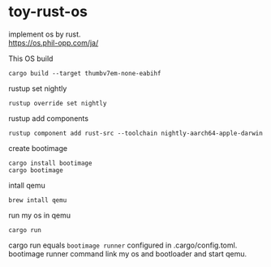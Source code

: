# toy-rust-os
implement os by rust.  
https://os.phil-opp.com/ja/  

This OS build
```
cargo build --target thumbv7em-none-eabihf
```

rustup set nightly
```
rustup override set nightly
```

rustup add components
```
rustup component add rust-src --toolchain nightly-aarch64-apple-darwin
```

create bootimage
```
cargo install bootimage
cargo bootimage
```

intall qemu
```
brew intall qemu
```

run my os in qemu
```
cargo run
```
cargo run equals `bootimage runner` configured in .cargo/config.toml.  
bootimage runner command link my os and bootloader and start qemu.  
